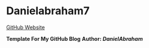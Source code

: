 
# Danielabraham7
[GitHub Website](https://danielabraham7.github.io)

**Template For My GitHub Blog**
**Author: _DanielAbraham_**
